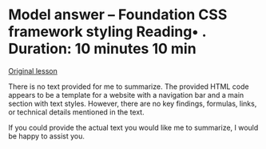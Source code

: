 # Model answer – Foundation CSS framework styling Reading• . Duration: 10 minutes 10 min

[Original lesson](https://www.coursera.org/learn/uol-web-development/supplement/Ll5Ba/model-answer-foundation-css-framework-styling)

There is no text provided for me to summarize. The provided HTML code appears to be a template for a website with a navigation bar and a main section with text styles. However, there are no key findings, formulas, links, or technical details mentioned in the text.

If you could provide the actual text you would like me to summarize, I would be happy to assist you.

